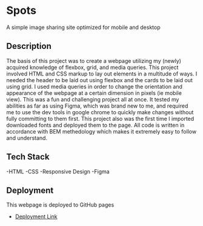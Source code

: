 # Spots

A simple image sharing site optimized for mobile and desktop

## Description

The basis of this project was to create a webpage utilizing my (newly) acquired knowledge of flexbox, grid, and media queries. This project involved HTML and CSS markup to lay out elements in a multitude of ways. I needed the header to be laid out using flexbox and the cards to be laid out using grid. I used media queries in order to change the orientation and appearance of the webpage at a certain dimension in pixels (ie mobile view). This was a fun and challenging project all at once. It tested my abilities as far as using Figma, which was brand new to me, and required me to use the dev tools in google chrome to quickly make changes without fully committing to them first. This project also was the first time I imported downloaded fonts and deployed them to the page. All code is written in accordance with BEM methedology which makes it extremely easy to follow and understand.

## Tech Stack

-HTML
-CSS
-Responsive Design
-Figma

## Deployment

This webpage is deployed to GitHub pages

- [Deployment Link](https://zmarks00.github.io/se_project_spots/)
